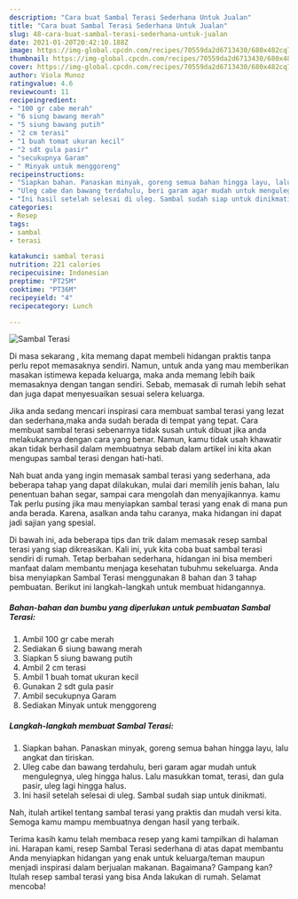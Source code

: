 ```yaml
---
description: "Cara buat Sambal Terasi Sederhana Untuk Jualan"
title: "Cara buat Sambal Terasi Sederhana Untuk Jualan"
slug: 48-cara-buat-sambal-terasi-sederhana-untuk-jualan
date: 2021-01-20T20:42:10.188Z
image: https://img-global.cpcdn.com/recipes/70559da2d6713430/680x482cq70/sambal-terasi-foto-resep-utama.jpg
thumbnail: https://img-global.cpcdn.com/recipes/70559da2d6713430/680x482cq70/sambal-terasi-foto-resep-utama.jpg
cover: https://img-global.cpcdn.com/recipes/70559da2d6713430/680x482cq70/sambal-terasi-foto-resep-utama.jpg
author: Viola Munoz
ratingvalue: 4.6
reviewcount: 11
recipeingredient:
- "100 gr cabe merah"
- "6 siung bawang merah"
- "5 siung bawang putih"
- "2 cm terasi"
- "1 buah tomat ukuran kecil"
- "2 sdt gula pasir"
- "secukupnya Garam"
- " Minyak untuk menggoreng"
recipeinstructions:
- "Siapkan bahan. Panaskan minyak, goreng semua bahan hingga layu, lalu angkat dan tiriskan."
- "Uleg cabe dan bawang terdahulu, beri garam agar mudah untuk mengulegnya, uleg hingga halus. Lalu masukkan tomat, terasi, dan gula pasir, uleg lagi hingga halus."
- "Ini hasil setelah selesai di uleg. Sambal sudah siap untuk dinikmati."
categories:
- Resep
tags:
- sambal
- terasi

katakunci: sambal terasi 
nutrition: 221 calories
recipecuisine: Indonesian
preptime: "PT25M"
cooktime: "PT36M"
recipeyield: "4"
recipecategory: Lunch

---
```



![Sambal Terasi](https://img-global.cpcdn.com/recipes/70559da2d6713430/680x482cq70/sambal-terasi-foto-resep-utama.jpg)

Di masa  sekarang , kita memang dapat membeli hidangan praktis tanpa perlu repot memasaknya sendiri. Namun, untuk anda yang mau memberikan masakan istimewa kepada keluarga, maka anda memang lebih baik memasaknya dengan tangan sendiri. Sebab, memasak di rumah lebih sehat dan juga dapat menyesuaikan sesuai selera keluarga.

Jika anda sedang mencari inspirasi cara membuat sambal terasi yang lezat dan sederhana,maka anda sudah berada di tempat yang tepat. Cara membuat sambal terasi  sebenarnya tidak susah untuk dibuat jika anda melakukannya dengan cara yang benar. Namun, kamu tidak usah khawatir akan tidak berhasil dalam membuatnya 
sebab dalam artikel ini kita akan mengupas sambal terasi dengan hati-hati.  



Nah buat anda yang ingin memasak sambal terasi yang sederhana, ada beberapa tahap yang dapat dilakukan, mulai dari memilih jenis bahan, lalu penentuan bahan segar, sampai cara mengolah dan menyajikannya. kamu Tak perlu pusing jika mau menyiapkan sambal terasi yang enak di mana pun anda berada. Karena, asalkan anda  tahu caranya, maka hidangan ini dapat jadi sajian yang spesial.

Di bawah ini, ada beberapa tips dan trik dalam memasak resep sambal terasi yang siap dikreasikan. Kali ini, yuk kita coba buat sambal terasi sendiri di rumah. Tetap berbahan sederhana, hidangan ini bisa memberi manfaat dalam membantu menjaga kesehatan tubuhmu sekeluarga. Anda bisa menyiapkan Sambal Terasi menggunakan 8 bahan dan 3 tahap pembuatan. Berikut ini langkah-langkah untuk membuat hidangannya.

<!--inarticleads1-->

##### Bahan-bahan dan bumbu yang diperlukan untuk pembuatan Sambal Terasi:

1. Ambil 100 gr cabe merah
1. Sediakan 6 siung bawang merah
1. Siapkan 5 siung bawang putih
1. Ambil 2 cm terasi
1. Ambil 1 buah tomat ukuran kecil
1. Gunakan 2 sdt gula pasir
1. Ambil secukupnya Garam
1. Sediakan  Minyak untuk menggoreng




<!--inarticleads2-->

##### Langkah-langkah membuat Sambal Terasi:

1. Siapkan bahan. Panaskan minyak, goreng semua bahan hingga layu, lalu angkat dan tiriskan.
1. Uleg cabe dan bawang terdahulu, beri garam agar mudah untuk mengulegnya, uleg hingga halus. Lalu masukkan tomat, terasi, dan gula pasir, uleg lagi hingga halus.
1. Ini hasil setelah selesai di uleg. Sambal sudah siap untuk dinikmati.




Nah, itulah artikel tentang  sambal terasi  yang praktis dan mudah versi kita. Semoga kamu mampu membuatnya dengan hasil yang terbaik. 

Terima kasih kamu telah membaca resep yang kami tampilkan di halaman ini. Harapan kami, resep  Sambal Terasi sederhana di atas dapat membantu Anda menyiapkan hidangan yang enak untuk keluarga/teman maupun menjadi inspirasi dalam berjualan makanan. Bagaimana? Gampang kan? Itulah resep sambal terasi yang bisa Anda lakukan di rumah. Selamat mencoba!

